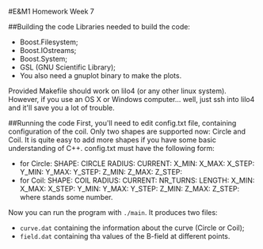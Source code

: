 #E&M1 Homework Week 7

##Building the code
Libraries needed to build the code:
- Boost.Filesystem;
- Boost.IOstreams;
- Boost.System;
- GSL (GNU Scientific Library);
- You also need a gnuplot binary to make the plots.

Provided Makefile should work on lilo4 (or any other linux system). However, if you use an OS X or Windows computer... well, just ssh into lilo4 and it'll save you a lot of trouble.


##Running the code
First, you'll need to edit config.txt file, containing configuration of the coil. Only two shapes are supported now: Circle and Coil. It is quite easy to add more shapes if you have some basic understanding of C++. config.txt must have the following form:
- for Circle:
	SHAPE: CIRCLE
	RADIUS: <number>
	CURRENT: <number>
	X_MIN: <number>
	X_MAX: <number>
	X_STEP: <number>
	Y_MIN: <number>
	Y_MAX: <number>
	Y_STEP: <number>
	Z_MIN: <number>
	Z_MAX: <number>
	Z_STEP: <number>
- for Coil:
	SHAPE: COIL
	RADIUS: <number>
	CURRENT: <number>
	NR_TURNS: <number>
	LENGTH: <number>
	X_MIN: <number>
	X_MAX: <number>
	X_STEP: <number>
	Y_MIN: <number>
	Y_MAX: <number>
	Y_STEP: <number>
	Z_MIN: <number>
	Z_MAX: <number>
	Z_STEP: <number>
where <number> stands some number.

Now you can run the program with `./main`. It produces two files: 
- `curve.dat` containing the information about the curve (Circle or Coil);
- `field.dat` containing tha values of the B-field at different points.


##
